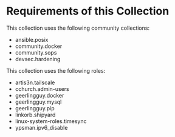 # Requirements of this Collection

This collection uses the following community collections:

- ansible.posix
- community.docker
- community.sops
- devsec.hardening

This collection uses the following roles:

- artis3n.tailscale
- cchurch.admin-users
- geerlingguy.docker
- geerlingguy.mysql
- geerlingguy.pip
- linkorb.shipyard
- linux-system-roles.timesync
- ypsman.ipv6_disable
